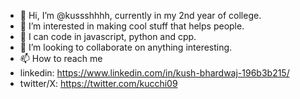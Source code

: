 - 👋 Hi, I’m @kussshhhh, currently in my 2nd year of college.
- 👀 I’m interested in making cool stuff that helps people.
- 🌱 I can code in javascript, python and cpp.
- 💞️ I’m looking to collaborate on anything interesting.
- 📫 How to reach me
- linkedin: https://www.linkedin.com/in/kush-bhardwaj-196b3b215/
- twitter/X: https://twitter.com/kucchi09
  

<!---
kussshhhh/kussshhhh is a ✨ special ✨ repository because its `README.md` (this file) appears on your GitHub profile.
You can click the Preview link to take a look at your changes.
--->
